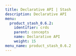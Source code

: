 ```yaml
---
title: Declarative API | Stash
description: Declarative API
menu:
  product_stash_0.6.2:
    identifier: crds
    parent: concepts
    name: Declarative API
    weight: 15
menu_name: product_stash_0.6.2
---
```


